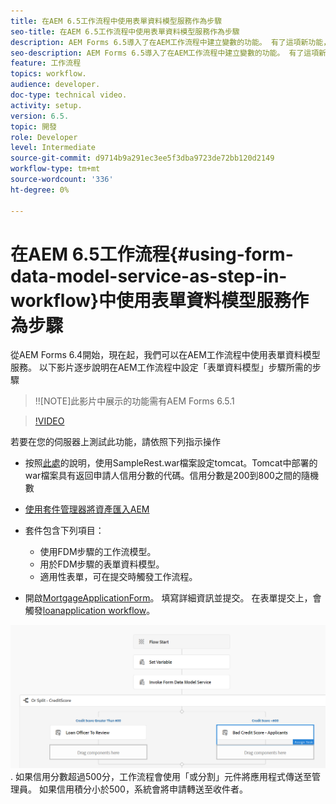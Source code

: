 ```yaml
---
title: 在AEM 6.5工作流程中使用表單資料模型服務作為步驟
seo-title: 在AEM 6.5工作流程中使用表單資料模型服務作為步驟
description: AEM Forms 6.5導入了在AEM工作流程中建立變數的功能。 有了這項新功能，在AEM Workflow中使用「叫用表單資料模型服務」變得非常輕鬆。 以下影片將引導您完成在AEM Workflow中使用叫用表單資料模型服務的相關步驟。
seo-description: AEM Forms 6.5導入了在AEM工作流程中建立變數的功能。 有了這項新功能，在AEM Workflow中使用「叫用表單資料模型服務」變得非常輕鬆。 以下影片將引導您完成在AEM Workflow中使用叫用表單資料模型服務的相關步驟。
feature: 工作流程
topics: workflow.
audience: developer.
doc-type: technical video.
activity: setup.
version: 6.5.
topic: 開發
role: Developer
level: Intermediate
source-git-commit: d9714b9a291ec3ee5f3dba9723de72bb120d2149
workflow-type: tm+mt
source-wordcount: '336'
ht-degree: 0%

---
```



# 在AEM 6.5工作流程{#using-form-data-model-service-as-step-in-workflow}中使用表單資料模型服務作為步驟

從AEM Forms 6.4開始，現在起，我們可以在AEM工作流程中使用表單資料模型服務。 以下影片逐步說明在AEM工作流程中設定「表單資料模型」步驟所需的步驟

>!![NOTE]此影片中展示的功能需有AEM Forms 6.5.1


>[!VIDEO](https://video.tv.adobe.com/v/28145?quality=9&learn=on)

若要在您的伺服器上測試此功能，請依照下列指示操作

* 按照[此處](https://helpx.adobe.com/experience-manager/kt/forms/using/preparing-datasource-for-form-data-model-tutorial-use.html)的說明，使用SampleRest.war檔案設定tomcat。Tomcat中部署的war檔案具有返回申請人信用分數的代碼。信用分數是200到800之間的隨機數

* [ 使用套件管理器將資產匯入AEM](assets/aem65-loanapplication.zip)
* 套件包含下列項目：

   * 使用FDM步驟的工作流模型。
   * 用於FDM步驟的表單資料模型。
   * 適用性表單，可在提交時觸發工作流程。
* 開啟[MortgageApplicationForm](http://localhost:4502/content/dam/formsanddocuments/loanapplication/jcr:content?wcmmode=disabled)。 填寫詳細資訊並提交。 在表單提交上，會觸發[loanapplication workflow](http://http://localhost:4502/editor.html/conf/global/settings/workflow/models/LoanApplication2.html)。

![ 工作流程 ](assets/invokefdm651.PNG).
如果信用分數超過500分，工作流程會使用「或分割」元件將應用程式傳送至管理員。 如果信用積分小於500，系統會將申請轉送至收件者。
